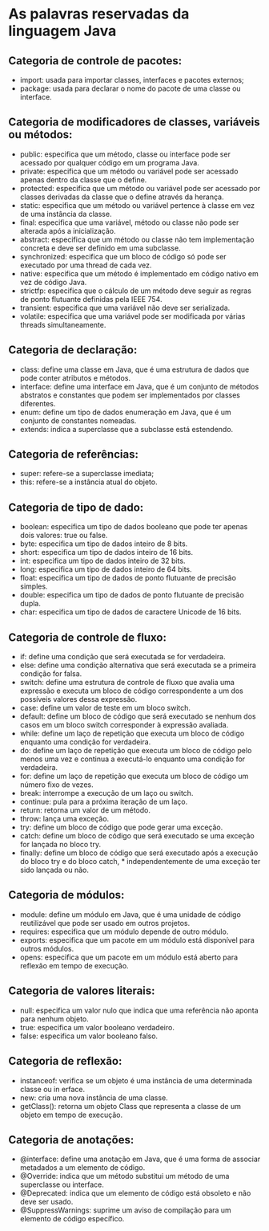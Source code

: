 # As palavras reservadas da linguagem Java


## Categoria de controle de pacotes:
* import: usada para importar classes, interfaces e pacotes externos;
* package: usada para declarar o nome do pacote de uma classe ou interface.
## Categoria de modificadores de classes, variáveis ou métodos:
* public: especifica que um método, classe ou interface pode ser acessado por qualquer código em um programa Java.
* private: especifica que um método ou variável pode ser acessado apenas dentro da classe que o define.
* protected: especifica que um método ou variável pode ser acessado por classes derivadas da classe que o define através da herança.
* static: especifica que um método ou variável pertence à classe em vez de uma instância da classe.
* final: especifica que uma variável, método ou classe não pode ser alterada após a inicialização.
* abstract: especifica que um método ou classe não tem implementação concreta e deve ser definido em uma subclasse.
* synchronized: especifica que um bloco de código só pode ser executado por uma thread de cada vez.
* native: especifica que um método é implementado em código nativo em vez de código Java.
* strictfp: especifica que o cálculo de um método deve seguir as regras de ponto flutuante definidas pela IEEE 754.
* transient: especifica que uma variável não deve ser serializada.
* volatile: especifica que uma variável pode ser modificada por várias threads simultaneamente.

## Categoria de declaração:
* class: define uma classe em Java, que é uma estrutura de dados que pode conter atributos e métodos.
* interface: define uma interface em Java, que é um conjunto de métodos abstratos e constantes que podem ser     implementados por classes diferentes.
* enum: define um tipo de dados enumeração em Java, que é um conjunto de constantes nomeadas.
* extends: indica a superclasse que a subclasse está estendendo.

##  Categoria de referências:
* super: refere-se a superclasse imediata;
* this: refere-se a instância atual do objeto.

## Categoria de tipo de dado:
* boolean: especifica um tipo de dados booleano que pode ter apenas dois valores: true ou false.
* byte: especifica um tipo de dados inteiro de 8 bits.
* short: especifica um tipo de dados inteiro de 16 bits.
* int: especifica um tipo de dados inteiro de 32 bits.
* long: especifica um tipo de dados inteiro de 64 bits.
* float: especifica um tipo de dados de ponto flutuante de precisão simples.
* double: especifica um tipo de dados de ponto flutuante de precisão dupla.
* char: especifica um tipo de dados de caractere Unicode de 16 bits.

## Categoria de controle de fluxo:
* if: define uma condição que será executada se for verdadeira.
* else: define uma condição alternativa que será executada se a primeira condição for falsa.
* switch: define uma estrutura de controle de fluxo que avalia uma expressão e executa um bloco de código correspondente a um dos possíveis valores dessa expressão.
* case: define um valor de teste em um bloco switch.
* default: define um bloco de código que será executado se nenhum dos casos em um bloco switch corresponder à expressão avaliada.
* while: define um laço de repetição que executa um bloco de código enquanto uma condição for verdadeira.
* do: define um laço de repetição que executa um bloco de código pelo menos uma vez e continua a executá-lo enquanto uma condição for verdadeira.
* for: define um laço de repetição que executa um bloco de código um número fixo de vezes.
* break: interrompe a execução de um laço ou switch.
* continue: pula para a próxima iteração de um laço.
* return: retorna um valor de um método.
* throw: lança uma exceção.
* try: define um bloco de código que pode gerar uma exceção.
* catch: define um bloco de código que será executado se uma exceção for lançada no bloco try.
* finally: define um bloco de código que será executado após a execução do bloco try e do bloco catch, * independentemente de uma exceção ter sido lançada ou não.

## Categoria de módulos:
* module: define um módulo em Java, que é uma unidade de código reutilizável que pode ser usado em outros projetos.
* requires: especifica que um módulo depende de outro módulo.
* exports: especifica que um pacote em um módulo está disponível para outros módulos.
* opens: especifica que um pacote em um módulo está aberto para reflexão em tempo de execução.

## Categoria de valores literais:
* null: especifica um valor nulo que indica que uma referência não aponta para nenhum objeto.
* true: especifica um valor booleano verdadeiro.
* false: especifica um valor booleano falso.
## Categoria de reflexão:
* instanceof: verifica se um objeto é uma instância de uma determinada classe ou in erface.
* new: cria uma nova instância de uma classe.
* getClass(): retorna um objeto Class que representa a classe de um objeto em tempo de execução.
## Categoria de anotações:
* @interface: define uma anotação em Java, que é uma forma de associar metadados a um elemento de código.
* @Override: indica que um método substitui um método de uma superclasse ou interface.
* @Deprecated: indica que um elemento de código está obsoleto e não deve ser usado.
* @SuppressWarnings: suprime um aviso de compilação para um elemento de código específico.